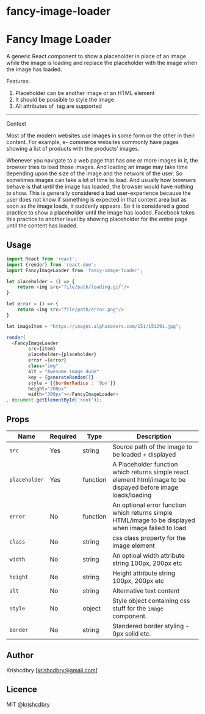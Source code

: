 # fancy-image-loader

Fancy Image Loader
=================


A generic React component to show a placeholder in place of an image while the image is loading
and replace the placeholder with the image when the image has loaded.

Features:
1. Placeholder can be another image or an HTML element
2. It should be possible to style the image
3. All attributes of <img> tag are supported

----------------------------------------------------------------------------------------------------

Context

Most of the modern websites use images in some form or the other in their content. For example, e-
commerce websites commonly have pages showing a list of products with the products’ images.

Whenever you navigate to a web page that has one or more images in it, the browser tries to load those
images. And loading an image may take time depending upon the size of the image and the network of the
user. So sometimes images can take a lot of time to load. And usually how browsers behave is that until
the image has loaded, the browser would have nothing to show.
This is generally considered a bad user-experience because the user does not know if something is
expected in that content area but as soon as the image loads, it suddenly appears. So it is considered a
good practice to show a placeholder until the image has loaded. Facebook takes this practice to another
level by showing placeholder for the entire page until the content has loaded.


Usage
-----

```javascript
import React from 'react';
import {render} from 'react-dom';
import FancyImageLoader from 'fancy-image-loader';

let placeholder = () => {
    return <img src="file/path/loading.gif"/>
}

let error = () => {
    return <img src="file/path/error.png"/>
}

let imageItem = "https://images.alphacoders.com/151/151291.jpg";

render(
  <FancyImageLoader 
        src={item}
        placeholder={placeholder}
        error ={error}
        class="img"
        alt = "Awesome image dude"
        key = {generateRandom()}
        style = {{borderRadius : '9px'}}
        height="200px"
        width="300px"></FancyImageLoader>
, document.getElementById('root'));

```


Props
-----

Name          | Required | Type     | Description |
--------------|----------|----------|--------------
`src`         | Yes      | string   | Source path of the image to be loaded + displayed   
`placeholder` | Yes      | function | A Placeholder function which returns simple react element html/image to be dispayed before image loads/loading
`error`       | No       | function | An optional error function which returns simple HTML/image to be displayed when image failed to load
`class`       | No       | string   | css class property for the image element
`width`       | No       | string   | An optioal width attribute string 100px, 200px etc
`height`      | No       | string   | Height attribute string 100px, 200px etc
`alt`         | No       | string   | Alternative text content
`style`       | No       | object   | Style object containing css stuff for the `image` component.
`border`      | No       | string   | Standered border styling - 0px solid etc.




## Author
Krishcdbry [krishcdbry@gmail.com]

## Licence
MIT @[krishcdbry](krishcdbry.com)